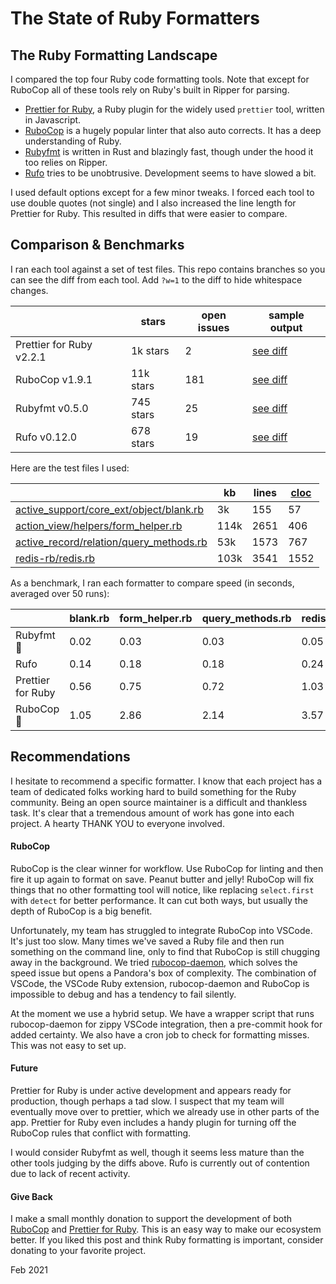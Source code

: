 # The State of Ruby Formatters

## The Ruby Formatting Landscape

I compared the top four Ruby code formatting tools. Note that except for RuboCop all of these tools rely on Ruby's built in Ripper for parsing.

- [Prettier for Ruby](https://github.com/prettier/plugin-ruby), a Ruby plugin for the widely used `prettier` tool, written in Javascript.
- [RuboCop](https://github.com/rubocop-hq/rubocop) is a hugely popular linter that also auto corrects. It has a deep understanding of Ruby.
- [Rubyfmt](https://github.com/penelopezone/rubyfmt) is written in Rust and blazingly fast, though under the hood it too relies on Ripper.
- [Rufo](https://github.com/ruby-formatter/rufo) tries to be unobtrusive. Development seems to have slowed a bit.

I used default options except for a few minor tweaks. I forced each tool to use double quotes (not single) and I also increased the line length for Prettier for Ruby. This resulted in diffs that were easier to compare.

## Comparison & Benchmarks

I ran each tool against a set of test files. This repo contains branches so you can see the diff from each tool. Add `?w=1` to the diff to hide whitespace changes.

|                          | stars     | open issues | sample output                                                            |
| ------------------------ | --------- | ----------- | ------------------------------------------------------------------------ |
| Prettier for Ruby v2.2.1 | 1k stars  | 2           | [see diff](https://github.com/gurgeous/ruby-formatters/compare/prettier) |
| RuboCop v1.9.1           | 11k stars | 181         | [see diff](https://github.com/gurgeous/ruby-formatters/compare/rubocop)  |
| Rubyfmt v0.5.0           | 745 stars | 25          | [see diff](https://github.com/gurgeous/ruby-formatters/compare/rubyfmt)  |
| Rufo v0.12.0             | 678 stars | 19          | [see diff](https://github.com/gurgeous/ruby-formatters/compare/rufo)     |

Here are the test files I used:

|                                                                                                                                               | kb   | lines | [cloc](https://github.com/AlDanial/cloc/) |
| --------------------------------------------------------------------------------------------------------------------------------------------- | ---- | ----- | ----------------------------------------- |
| [active_support/core_ext/object/blank.rb](https://github.com/rails/rails/blob/main/activesupport/lib/active_support/core_ext/object/blank.rb) | 3k   | 155   | 57                                        |
| [action_view/helpers/form_helper.rb](https://github.com/rails/rails/blob/main/actionview/lib/action_view/helpers/form_helper.rb)              | 114k | 2651  | 406                                       |
| [active_record/relation/query_methods.rb](https://github.com/rails/rails/blob/main/activerecord/lib/active_record/relation/query_methods.rb)  | 53k  | 1573  | 767                                       |
| [redis-rb/redis.rb](https://github.com/redis/redis-rb/blob/master/lib/redis.rb)                                                               | 103k | 3541  | 1552                                      |

As a benchmark, I ran each formatter to compare speed (in seconds, averaged over 50 runs):

|                   | blank.rb | form_helper.rb | query_methods.rb | redis.rb |
| ----------------- | -------- | -------------- | ---------------- | -------- |
| Rubyfmt 🚀        | 0.02     | 0.03           | 0.03             | 0.05     |
| Rufo              | 0.14     | 0.18           | 0.18             | 0.24     |
| Prettier for Ruby | 0.56     | 0.75           | 0.72             | 1.03     |
| RuboCop 🦃        | 1.05     | 2.86           | 2.14             | 3.57     |

## Recommendations

I hesitate to recommend a specific formatter. I know that each project has a team of dedicated folks working hard to build something for the Ruby community. Being an open source maintainer is a difficult and thankless task. It's clear that a tremendous amount of work has gone into each project. A hearty THANK YOU to everyone involved.

#### RuboCop

RuboCop is the clear winner for workflow. Use RuboCop for linting and then fire it up again to format on save. Peanut butter and jelly! RuboCop will fix things that no other formatting tool will notice, like replacing `select.first` with `detect` for better performance. It can cut both ways, but usually the depth of RuboCop is a big benefit.

Unfortunately, my team has struggled to integrate RuboCop into VSCode. It's just too slow. Many times we've saved a Ruby file and then run something on the command line, only to find that RuboCop is still chugging away in the background. We tried [rubocop-daemon](https://github.com/fohte/rubocop-daemon), which solves the speed issue but opens a Pandora's box of complexity. The combination of VSCode, the VSCode Ruby extension, rubocop-daemon and RuboCop is impossible to debug and has a tendency to fail silently.

At the moment we use a hybrid setup. We have a wrapper script that runs rubocop-daemon for zippy VSCode integration, then a pre-commit hook for added certainty. We also have a cron job to check for formatting misses. This was not easy to set up.

#### Future

Prettier for Ruby is under active development and appears ready for production, though perhaps a tad slow. I suspect that my team will eventually move over to prettier, which we already use in other parts of the app. Prettier for Ruby even includes a handy plugin for turning off the RuboCop rules that conflict with formatting.

I would consider Rubyfmt as well, though it seems less mature than the other tools judging by the diffs above. Rufo is currently out of contention due to lack of recent activity.

#### Give Back

I make a small monthly donation to support the development of both [RuboCop](https://opencollective.com/rubocop) and [Prettier for Ruby](https://opencollective.com/prettier-ruby). This is an easy way to make our ecosystem better. If you liked this post and think Ruby formatting is important, consider donating to your favorite project.

Feb 2021
